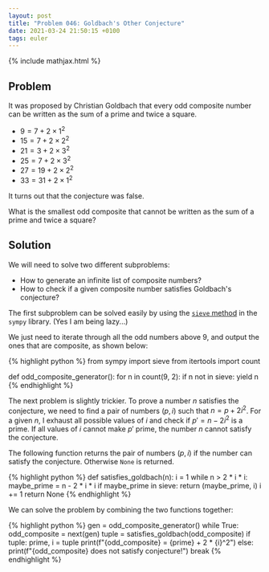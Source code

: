 ```yaml
---
layout: post
title: "Problem 046: Goldbach's Other Conjecture"
date: 2021-03-24 21:50:15 +0100
tags: euler
---
```

{% include mathjax.html %}
## Problem
It was proposed by Christian Goldbach that every odd composite number can be written as the sum of a prime and twice a square.

- $9 = 7 + 2\times 1^2$
- $15 = 7 + 2\times 2^2$
- $21 = 3 + 2\times 3^2$
- $25 = 7 + 2\times 3^2$
- $27 = 19 + 2\times 2^2$
- $33 = 31 + 2\times 1^2$

It turns out that the conjecture was false.

What is the smallest odd composite that cannot be written as the sum of a prime and twice a square?
## Solution
We will need to solve two different subproblems:
- How to generate an infinite list of composite numbers?
- How to check if a given composite number satisfies Goldbach's conjecture?

The first subproblem can be solved easily by using the [`sieve` method](https://docs.sympy.org/latest/modules/ntheory.html#sympy.ntheory.generate.Sieve) in the `sympy` library. (Yes I am being lazy...) 

We just need to iterate through all the odd numbers above 9, and output the ones that are composite, as shown below:

{% highlight python %}
from sympy import sieve
from itertools import count

def odd_composite_generator():
    for n in count(9, 2):
        if n not in sieve:
            yield n
{% endhighlight %}

The next problem is slightly trickier. To prove a number $n$ satisfies the conjecture, we need to find a pair of numbers $(p, i)$ such that $n = p + 2i^2$. 
For a given $n$, I exhaust all possible values of $i$ and check if $p' = n - 2i^2$ is a prime. If all values of $i$ cannot make $p'$ prime, the number $n$ cannot satisfy the conjecture.

The following function returns the pair of numbers $(p, i)$ if the number can satisfy the conjecture. Otherwise `None` is returned.

{% highlight python %}
def satisfies_goldbach(n):
    i = 1
    while n > 2 * i * i:
        maybe_prime = n - 2 * i * i
        if maybe_prime in sieve:
            return (maybe_prime, i)
        i += 1
    return None
{% endhighlight %}

We can solve the problem by combining the two functions together:

{% highlight python %}
gen = odd_composite_generator()
while True:
    odd_composite = next(gen)
    tuple = satisfies_goldbach(odd_composite)
    if tuple:
        prime, i = tuple
        print(f"{odd_composite} = {prime} + 2 * {i}^2")
    else:
        print(f"{odd_composite} does not satisfy conjecture!")
        break
{% endhighlight %}
